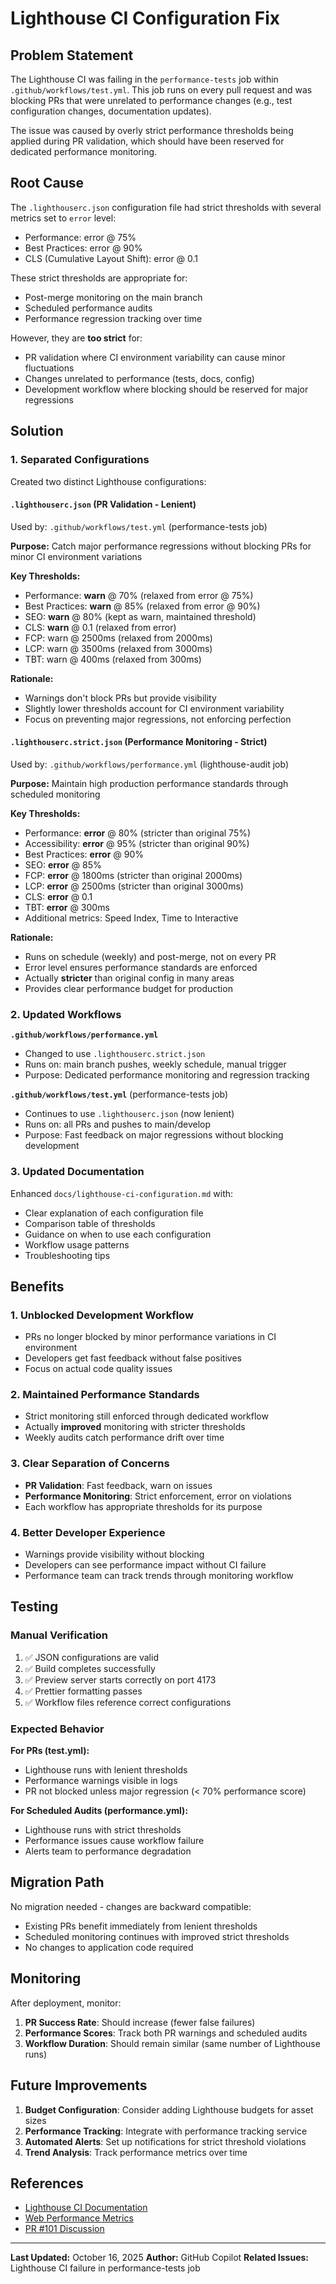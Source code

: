 # Lighthouse CI Configuration Fix

## Problem Statement

The Lighthouse CI was failing in the `performance-tests` job within `.github/workflows/test.yml`. This job runs on every pull request and was blocking PRs that were unrelated to performance changes (e.g., test configuration changes, documentation updates).

The issue was caused by overly strict performance thresholds being applied during PR validation, which should have been reserved for dedicated performance monitoring.

## Root Cause

The `.lighthouserc.json` configuration file had strict thresholds with several metrics set to `error` level:

- Performance: error @ 75%
- Best Practices: error @ 90%
- CLS (Cumulative Layout Shift): error @ 0.1

These strict thresholds are appropriate for:

- Post-merge monitoring on the main branch
- Scheduled performance audits
- Performance regression tracking over time

However, they are **too strict** for:

- PR validation where CI environment variability can cause minor fluctuations
- Changes unrelated to performance (tests, docs, config)
- Development workflow where blocking should be reserved for major regressions

## Solution

### 1. Separated Configurations

Created two distinct Lighthouse configurations:

#### `.lighthouserc.json` (PR Validation - Lenient)

Used by: `.github/workflows/test.yml` (performance-tests job)

**Purpose:** Catch major performance regressions without blocking PRs for minor CI environment variations

**Key Thresholds:**

- Performance: **warn** @ 70% (relaxed from error @ 75%)
- Best Practices: **warn** @ 85% (relaxed from error @ 90%)
- SEO: **warn** @ 80% (kept as warn, maintained threshold)
- CLS: **warn** @ 0.1 (relaxed from error)
- FCP: warn @ 2500ms (relaxed from 2000ms)
- LCP: warn @ 3500ms (relaxed from 3000ms)
- TBT: warn @ 400ms (relaxed from 300ms)

**Rationale:**

- Warnings don't block PRs but provide visibility
- Slightly lower thresholds account for CI environment variability
- Focus on preventing major regressions, not enforcing perfection

#### `.lighthouserc.strict.json` (Performance Monitoring - Strict)

Used by: `.github/workflows/performance.yml` (lighthouse-audit job)

**Purpose:** Maintain high production performance standards through scheduled monitoring

**Key Thresholds:**

- Performance: **error** @ 80% (stricter than original 75%)
- Accessibility: **error** @ 95% (stricter than original 90%)
- Best Practices: **error** @ 90%
- SEO: **error** @ 85%
- FCP: **error** @ 1800ms (stricter than original 2000ms)
- LCP: **error** @ 2500ms (stricter than original 3000ms)
- CLS: **error** @ 0.1
- TBT: **error** @ 300ms
- Additional metrics: Speed Index, Time to Interactive

**Rationale:**

- Runs on schedule (weekly) and post-merge, not on every PR
- Error level ensures performance standards are enforced
- Actually **stricter** than original config in many areas
- Provides clear performance budget for production

### 2. Updated Workflows

**`.github/workflows/performance.yml`**

- Changed to use `.lighthouserc.strict.json`
- Runs on: main branch pushes, weekly schedule, manual trigger
- Purpose: Dedicated performance monitoring and regression tracking

**`.github/workflows/test.yml`** (performance-tests job)

- Continues to use `.lighthouserc.json` (now lenient)
- Runs on: all PRs and pushes to main/develop
- Purpose: Fast feedback on major regressions without blocking development

### 3. Updated Documentation

Enhanced `docs/lighthouse-ci-configuration.md` with:

- Clear explanation of each configuration file
- Comparison table of thresholds
- Guidance on when to use each configuration
- Workflow usage patterns
- Troubleshooting tips

## Benefits

### 1. Unblocked Development Workflow

- PRs no longer blocked by minor performance variations in CI environment
- Developers get fast feedback without false positives
- Focus on actual code quality issues

### 2. Maintained Performance Standards

- Strict monitoring still enforced through dedicated workflow
- Actually **improved** monitoring with stricter thresholds
- Weekly audits catch performance drift over time

### 3. Clear Separation of Concerns

- **PR Validation**: Fast feedback, warn on issues
- **Performance Monitoring**: Strict enforcement, error on violations
- Each workflow has appropriate thresholds for its purpose

### 4. Better Developer Experience

- Warnings provide visibility without blocking
- Developers can see performance impact without CI failure
- Performance team can track trends through monitoring workflow

## Testing

### Manual Verification

1. ✅ JSON configurations are valid
2. ✅ Build completes successfully
3. ✅ Preview server starts correctly on port 4173
4. ✅ Prettier formatting passes
5. ✅ Workflow files reference correct configurations

### Expected Behavior

**For PRs (test.yml):**

- Lighthouse runs with lenient thresholds
- Performance warnings visible in logs
- PR not blocked unless major regression (< 70% performance score)

**For Scheduled Audits (performance.yml):**

- Lighthouse runs with strict thresholds
- Performance issues cause workflow failure
- Alerts team to performance degradation

## Migration Path

No migration needed - changes are backward compatible:

- Existing PRs benefit immediately from lenient thresholds
- Scheduled monitoring continues with improved strict thresholds
- No changes to application code required

## Monitoring

After deployment, monitor:

1. **PR Success Rate**: Should increase (fewer false failures)
2. **Performance Scores**: Track both PR warnings and scheduled audits
3. **Workflow Duration**: Should remain similar (same number of Lighthouse runs)

## Future Improvements

1. **Budget Configuration**: Consider adding Lighthouse budgets for asset sizes
2. **Performance Tracking**: Integrate with performance tracking service
3. **Automated Alerts**: Set up notifications for strict threshold violations
4. **Trend Analysis**: Track performance metrics over time

## References

- [Lighthouse CI Documentation](https://github.com/GoogleChrome/lighthouse-ci)
- [Web Performance Metrics](https://web.dev/lighthouse-performance/)
- [PR #101 Discussion](https://github.com/shazzar00ni/paperlyte/pull/101)

---

**Last Updated:** October 16, 2025
**Author:** GitHub Copilot
**Related Issues:** Lighthouse CI failure in performance-tests job
